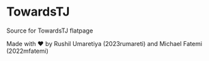 # TowardsTJ

Source for TowardsTJ flatpage

Made with :heart: by Rushil Umaretiya (2023rumareti) and Michael Fatemi (2022mfatemi)
